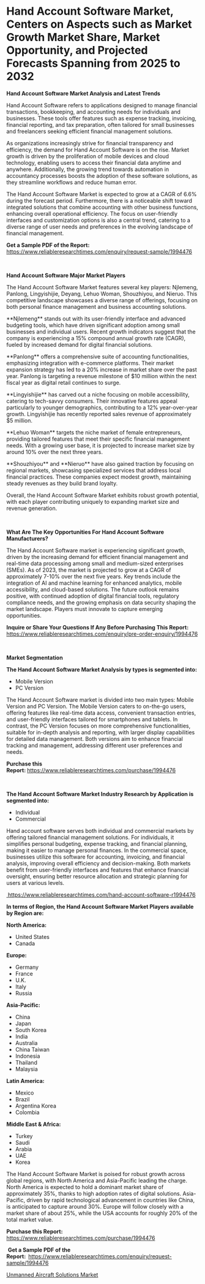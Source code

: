 <p><h1>Hand Account Software Market, Centers on Aspects such as Market Growth Market Share, Market Opportunity, and Projected Forecasts Spanning from 2025 to 2032</h1></p><p><strong>Hand Account Software Market Analysis and Latest Trends</strong></p>
<p><p>Hand Account Software refers to applications designed to manage financial transactions, bookkeeping, and accounting needs for individuals and businesses. These tools offer features such as expense tracking, invoicing, financial reporting, and tax preparation, often tailored for small businesses and freelancers seeking efficient financial management solutions. </p><p>As organizations increasingly strive for financial transparency and efficiency, the demand for Hand Account Software is on the rise. Market growth is driven by the proliferation of mobile devices and cloud technology, enabling users to access their financial data anytime and anywhere. Additionally, the growing trend towards automation in accountancy processes boosts the adoption of these software solutions, as they streamline workflows and reduce human error.</p><p>The Hand Account Software Market is expected to grow at a CAGR of 6.6% during the forecast period. Furthermore, there is a noticeable shift toward integrated solutions that combine accounting with other business functions, enhancing overall operational efficiency. The focus on user-friendly interfaces and customization options is also a central trend, catering to a diverse range of user needs and preferences in the evolving landscape of financial management.</p></p>
<p><strong>Get a Sample PDF of the Report:&nbsp;</strong> <a href="https://www.reliableresearchtimes.com/enquiry/request-sample/1994476?utm_campaign=3211&utm_medium=2&utm_source=Github&utm_content=ia&utm_term=11032025&utm_id=hand-account-software">https://www.reliableresearchtimes.com/enquiry/request-sample/1994476</a></p>
<p>&nbsp;</p>
<p><strong>Hand Account Software Major Market Players</strong></p>
<p><p>The Hand Account Software Market features several key players: Njlemeng, Panlong, Lingyishijie, Deyang, Lehuo Woman, Shouzhiyou, and Nieruo. This competitive landscape showcases a diverse range of offerings, focusing on both personal finance management and business accounting solutions.</p><p>**Njlemeng** stands out with its user-friendly interface and advanced budgeting tools, which have driven significant adoption among small businesses and individual users. Recent growth indicators suggest that the company is experiencing a 15% compound annual growth rate (CAGR), fueled by increased demand for digital financial solutions.</p><p>**Panlong** offers a comprehensive suite of accounting functionalities, emphasizing integration with e-commerce platforms. Their market expansion strategy has led to a 20% increase in market share over the past year. Panlong is targeting a revenue milestone of $10 million within the next fiscal year as digital retail continues to surge.</p><p>**Lingyishijie** has carved out a niche focusing on mobile accessibility, catering to tech-savvy consumers. Their innovative features appeal particularly to younger demographics, contributing to a 12% year-over-year growth. Lingyishijie has recently reported sales revenue of approximately $5 million.</p><p>**Lehuo Woman** targets the niche market of female entrepreneurs, providing tailored features that meet their specific financial management needs. With a growing user base, it is projected to increase market size by around 10% over the next three years.</p><p>**Shouzhiyou** and **Nieruo** have also gained traction by focusing on regional markets, showcasing specialized services that address local financial practices. These companies expect modest growth, maintaining steady revenues as they build brand loyalty.</p><p>Overall, the Hand Account Software Market exhibits robust growth potential, with each player contributing uniquely to expanding market size and revenue generation.</p></p>
<p>&nbsp;</p>
<p><strong>What Are The Key Opportunities For Hand Account Software Manufacturers?</strong></p>
<p><p>The Hand Account Software market is experiencing significant growth, driven by the increasing demand for efficient financial management and real-time data processing among small and medium-sized enterprises (SMEs). As of 2023, the market is projected to grow at a CAGR of approximately 7-10% over the next five years. Key trends include the integration of AI and machine learning for enhanced analytics, mobile accessibility, and cloud-based solutions. The future outlook remains positive, with continued adoption of digital financial tools, regulatory compliance needs, and the growing emphasis on data security shaping the market landscape. Players must innovate to capture emerging opportunities.</p></p>
<p><strong>Inquire or Share Your Questions If Any Before Purchasing This Report:</strong> <a href="https://www.reliableresearchtimes.com/enquiry/pre-order-enquiry/1994476?utm_campaign=3211&utm_medium=2&utm_source=Github&utm_content=ia&utm_term=11032025&utm_id=hand-account-software">https://www.reliableresearchtimes.com/enquiry/pre-order-enquiry/1994476</a></p>
<p>&nbsp;</p>
<p><strong>Market Segmentation</strong></p>
<p><strong>The Hand Account Software Market Analysis by types is segmented into:</strong></p>
<p><ul><li>Mobile Version</li><li>PC Version</li></ul></p>
<p><p>The Hand Account Software market is divided into two main types: Mobile Version and PC Version. The Mobile Version caters to on-the-go users, offering features like real-time data access, convenient transaction entries, and user-friendly interfaces tailored for smartphones and tablets. In contrast, the PC Version focuses on more comprehensive functionalities, suitable for in-depth analysis and reporting, with larger display capabilities for detailed data management. Both versions aim to enhance financial tracking and management, addressing different user preferences and needs.</p></p>
<p><strong>Purchase this Report:&nbsp;</strong><a href="https://www.reliableresearchtimes.com/purchase/1994476?utm_campaign=3211&utm_medium=2&utm_source=Github&utm_content=ia&utm_term=11032025&utm_id=hand-account-software">https://www.reliableresearchtimes.com/purchase/1994476</a></p>
<p>&nbsp;</p>
<p><strong>The Hand Account Software Market Industry Research by Application is segmented into:</strong></p>
<p><ul><li>Individual</li><li>Commercial</li></ul></p>
<p><p>Hand account software serves both individual and commercial markets by offering tailored financial management solutions. For individuals, it simplifies personal budgeting, expense tracking, and financial planning, making it easier to manage personal finances. In the commercial space, businesses utilize this software for accounting, invoicing, and financial analysis, improving overall efficiency and decision-making. Both markets benefit from user-friendly interfaces and features that enhance financial oversight, ensuring better resource allocation and strategic planning for users at various levels.</p></p>
<p><a href="https://www.reliableresearchtimes.com/hand-account-software-r1994476?utm_campaign=3211&utm_medium=2&utm_source=Github&utm_content=ia&utm_term=11032025&utm_id=hand-account-software">&nbsp;https://www.reliableresearchtimes.com/hand-account-software-r1994476</a></p>
<p><strong>In terms of Region, the Hand Account Software Market Players available by Region are:</strong></p>
<p>
    <p> <strong> North America: </strong>
        <ul>
            <li>United States</li>
            <li>Canada</li>
        </ul>
        </p> 
    <p> <strong> Europe: </strong>
        <ul>
            <li>Germany</li>
            <li>France</li>
            <li>U.K.</li>
            <li>Italy</li>
            <li>Russia</li>
        </ul>
        </p> 
    <p> <strong> Asia-Pacific: </strong>
        <ul>
            <li>China</li>
            <li>Japan</li>
            <li>South Korea</li>
            <li>India</li>
            <li>Australia</li>
            <li>China Taiwan</li>
            <li>Indonesia</li>
            <li>Thailand</li>
            <li>Malaysia</li>
        </ul>
        </p> 
    <p> <strong> Latin America: </strong>
        <ul>
            <li>Mexico</li>
            <li>Brazil</li>
            <li>Argentina Korea</li>
            <li>Colombia</li>
        </ul>
        </p> 
    <p> <strong> Middle East & Africa: </strong>
        <ul>
            <li>Turkey</li>
            <li>Saudi</li>
            <li>Arabia</li>
            <li>UAE</li>
            <li>Korea</li>
        </ul>
    </p>
    </p>
<p><p>The Hand Account Software Market is poised for robust growth across global regions, with North America and Asia-Pacific leading the charge. North America is expected to hold a dominant market share of approximately 35%, thanks to high adoption rates of digital solutions. Asia-Pacific, driven by rapid technological advancement in countries like China, is anticipated to capture around 30%. Europe will follow closely with a market share of about 25%, while the USA accounts for roughly 20% of the total market value.</p></p>
<p><strong>Purchase this Report: </strong><a href="https://www.reliableresearchtimes.com/purchase/1994476?utm_campaign=3211&utm_medium=2&utm_source=Github&utm_content=ia&utm_term=11032025&utm_id=hand-account-software">https://www.reliableresearchtimes.com/purchase/1994476</a></p>
<p>&nbsp;<strong>Get a Sample PDF of the Report:&nbsp;&nbsp;</strong><a href="https://www.reliableresearchtimes.com/enquiry/request-sample/1994476?utm_campaign=3211&utm_medium=2&utm_source=Github&utm_content=ia&utm_term=11032025&utm_id=hand-account-software">https://www.reliableresearchtimes.com/enquiry/request-sample/1994476</a></p>
<p><strong></strong></p>
<p><p><a href="https://github.com/lenjakam/Market-Research-Report-List-1/blob/main/unmanned-aircraft-solutions-market.md?utm_campaign=3211&utm_medium=2&utm_source=Github&utm_content=ia&utm_term=11032025&utm_id=hand-account-software">Unmanned Aircraft Solutions Market</a></p></p>